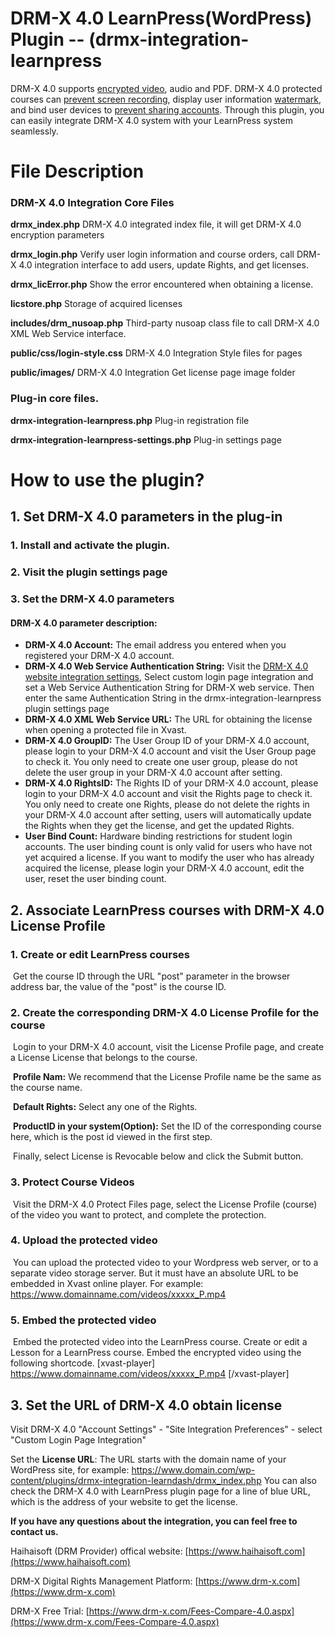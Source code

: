 # DRM-X 4.0 LearnPress(WordPress) Plugin -- (drmx-integration-learnpress 

DRM-X 4.0 supports [encrypted video](https://www.haihaisoft.com/Video-DRM-Protection.aspx), audio and PDF. DRM-X 4.0 protected courses can [prevent screen recording](https://www.haihaisoft.com/Smart-Prevent-Screen-Recording.aspx), display user information [watermark](https://www.drm-x.com/Secure-Architecture-4.0.aspx#watermark-scroll-tab), and bind user devices to [prevent sharing accounts](https://www.drm-x.com/Secure-Architecture-4.0.aspx#binding-scroll-tab). Through this plugin, you can easily integrate DRM-X 4.0 system with your LearnPress system seamlessly.



# File Description

### DRM-X 4.0 Integration Core Files

**drmx_index.php**  DRM-X 4.0 integrated index file, it will get DRM-X 4.0 encryption parameters

**drmx_login.php** Verify user login information and course orders, call DRM-X 4.0 integration interface to add users, update Rights, and get licenses.

**drmx_licError.php** Show the error encountered when obtaining a license.

**licstore.php** Storage of acquired licenses

**includes/drm_nusoap.php** Third-party nusoap class file to call DRM-X 4.0 XML Web Service interface.

**public/css/login-style.css** DRM-X 4.0 Integration Style files for pages

**public/images/**  DRM-X 4.0 Integration Get license page image folder

### Plug-in core files.

**drmx-integration-learnpress.php** Plug-in registration file

**drmx-integration-learnpress-settings.php** Plug-in settings page



# How to use the plugin?

## 1. Set DRM-X 4.0 parameters in the plug-in

### 	1. Install and activate the plugin.

### 	2. Visit the plugin settings page

### 	3. Set the DRM-X 4.0 parameters

#### 	DRM-X 4.0 parameter description:

- **DRM-X 4.0 Account:** The email address you entered when you registered your DRM-X 4.0 account.
- **DRM-X 4.0 Web Service Authentication String:** Visit the [DRM-X 4.0 website integration settings](http://4.drm-x.com/SetIntegration.aspx), Select custom login page integration and set a Web Service Authentication String for DRM-X web service. Then enter the same Authentication String in the drmx-integration-learnpress plugin settings page
- **DRM-X 4.0 XML Web Service URL:** The URL for obtaining the license when opening a protected file in Xvast.
- **DRM-X 4.0 GroupID:** The User Group ID of your DRM-X 4.0 account, please login to your DRM-X 4.0 account and visit the User Group page to check it. You only need to create one user group, please do not delete the user group in your DRM-X 4.0 account after setting.
- **DRM-X 4.0 RightsID:** The Rights ID of your DRM-X 4.0 account, please login to your DRM-X 4.0 account and visit the Rights page to check it. You only need to create one Rights, please do not delete the rights in your DRM-X 4.0 account after setting, users will automatically update the Rights when they get the license, and get the updated Rights.
- **User Bind Count:** Hardware binding restrictions for student login accounts. The user binding count is only valid for users who have not yet acquired a license. If you want to modify the user who has already acquired the license, please login your DRM-X 4.0 account, edit the user, reset the user binding count.

## 2. Associate LearnPress courses with DRM-X 4.0 License Profile

### 1. Create or edit LearnPress courses

​	Get the course ID through the URL "post" parameter in the browser address bar, the value of the "post" is the course ID.

### 2. Create the corresponding DRM-X 4.0 License Profile for the course

​	Login to your DRM-X 4.0 account, visit the License Profile page, and create a License License that belongs to the course.

​	**Profile Nam:** We recommend that the License Profile name be the same as the course name.

​	**Default Rights:** Select any one of the Rights.

​	**ProductID in your system(Option):** Set the ID of the corresponding course here, which is the post id viewed in the first step.

​	Finally, select License is Revocable below and click the Submit button.

### 3. Protect Course Videos

​	Visit the DRM-X 4.0 Protect Files page, select the License Profile (course) of the video you want to protect, and complete the protection.

### 4. Upload the protected video

​	You can upload the protected video to your Wordpress web server, or to a separate video storage server. But it must have an absolute URL to be embedded in Xvast online player. For example: https://www.domainname.com/videos/xxxxx_P.mp4

### 5. Embed the protected video

​	Embed the protected video into the LearnPress course. Create or edit a Lesson for a LearnPress course. Embed the encrypted video using the following shortcode. [xvast-player] https://www.domainname.com/videos/xxxxx_P.mp4 [/xvast-player]

## 3. Set the URL of DRM-X 4.0 obtain license

Visit DRM-X 4.0 "Account Settings" - "Site Integration Preferences" - select "Custom Login Page Integration"

Set the **License URL**: The URL starts with the domain name of your WordPress site, for example: https://www.domain.com/wp-content/plugins/drmx-integration-learndash/drmx_index.php You can also check the DRM-X 4.0 with LearnPress plugin page for a line of blue URL, which is the address of your website to get the license.



**If you have any questions about the integration, you can feel free to contact us.**

Haihaisoft (DRM Provider) offical website: [https://www.haihaisoft.com](https://www.haihaisoft.com) 

DRM-X Digital Rights Management Platform: [https://www.drm-x.com](https://www.drm-x.com) 

DRM-X Free Trial: [https://www.drm-x.com/Fees-Compare-4.0.aspx](https://www.drm-x.com/Fees-Compare-4.0.aspx)
